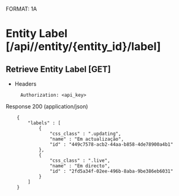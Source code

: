 FORMAT: 1A


# Entity Label [/api//entity/{entity_id}/label]


## Retrieve Entity Label [GET]


+ Headers

        Authorization: <api_key>



Response 200 (application/json)


        {
            "labels" : [
                {
                    "css_class" : ".updating",
                    "name" : "Em actualização",
                    "id" : "449c7578-acb2-44aa-b858-4de78900a4b1"
                },
                {
                    "css_class" : ".live",
                    "name" : "Em directo",
                    "id" : "2fd5a34f-02ee-496b-8aba-9be386eb6031"
                }
            ]
        }

